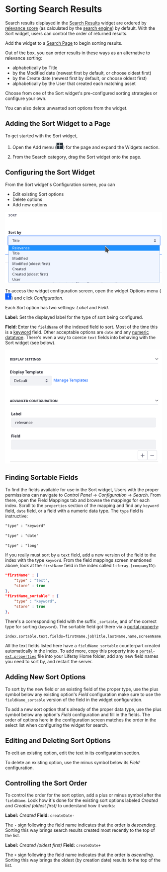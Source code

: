 # Sorting Search Results

Search results displayed in the [Search Results](./search-results.md) widget are ordered by [relevance score](./search-results.md#search-results-relevance) (as calculated by the [search engine](https://www.elastic.co/guide/en/elasticsearch/guide/master/scoring-theory.html)) by default. With the Sort widget, users can control the order of returned results.

Add the widget to a [Search Page](../../search-pages-and-widgets/search-pages.md) to begin sorting results.

Out of the box, you can order results in these ways as an alternative to relevance sorting:

- alphabetically by Title
- by the Modified date (newest first by default, or choose oldest first)
- by the Create date (newest first by default, or choose oldest first)
- alphabetically by the User that created each matching asset

Choose from one of the Sort widget's pre-configured sorting strategies or configure your own. 

You can also delete unwanted sort options from the widget.

## Adding the Sort Widget to a Page

To get started with the Sort widget,

1. Open the Add menu (![Add](../../../images/icon-add-widget.png)) for the page and expand the Widgets section.

1. From the Search category, drag the Sort widget onto the page.

## Configuring the Sort Widget

From the Sort widget's Configuration screen, you can

- Edit existing Sort options
- Delete options
- Add new options

![Users can re-order search results with the Sort widget.](./sorting-search-results/images/01.png)

To access the widget configuration screen, open the widget Options menu (![Options](../../../images/icon-app-options.png)) and click _Configuration_.

Each Sort option has two settings: _Label_ and _Field_.

**Label:** Set the displayed label for the type of sort being configured.

**Field:** Enter the `fieldName` of the indexed field to sort. Most of the time this is a [keyword](https://www.elastic.co/guide/en/elasticsearch/reference/7.x/keyword.html) field. Other acceptable options are `date` and any [numeric datatype](https://www.elastic.co/guide/en/elasticsearch/reference/7.x/number.html). There's even a way to coerce `text` fields into behaving with the Sort widget (see below). 

![From the Sort widget's configuration, add, edit, or remove Sort options.](./sorting-search-results/images/02.png)

## Finding Sortable Fields

To find the fields available for use in the Sort widget, Users with the proper permissions can navigate to *Control Panel* &rarr; *Configuration* &rarr; *Search*.  From there, open the Field Mappings tab and browse the mappings for each index.  Scroll to the `properties` section of the mapping and find any `keyword` field, `date` field, or a field with a numeric data type. The `type` field is instructive:
 
    "type" : "keyword"

    "type" : "date"

    "type" : "long"

If you really must sort by a `text` field, add a new version of the field to the index with the type `keyword`. From the field mappings screen mentioned above, look at the `firstName` field in the index called `liferay-[companyID]`: 

```json
"firstName" : {
    "type" : "text",
    "store" : true
},
"firstName_sortable" : {
    "type" : "keyword",
    "store" : true
},
```

There's a corresponding field with the suffix `_sortable`, and of the correct type for sorting (`keyword`). The sortable field got there via a [portal property](https://docs.liferay.com/portal/7.3-latest/propertiesdoc/portal.properties.html#Lucene%20Search):

```properties
index.sortable.text.fields=firstName,jobTitle,lastName,name,screenName,title
```

All the text fields listed here have a `fieldName_sortable` counterpart created automatically in the index. To add more, copy this property into a [`portal-ext.properties`](./../../../installation-and-upgrades/reference/portal-properties.md) file into your Liferay Home folder, add any new field names you need to sort by, and restart the server.

## Adding New Sort Options

To sort by the new field or an existing field of the proper type, use the plus symbol below any existing option's _Field_ configuration make sure to use the `fieldName_sortable` version of the field in the widget configuration. 

To add a new sort option that's already of the proper data type, use the plus symbol below any option's _Field_ configuration and fill in the fields. The order of options here in the configuration screen matches the order in the select list when configuring the widget for search.

## Editing and Deleting Sort Options

To edit an existing option, edit the text in its configuration section.

To delete an existing option, use the minus symbol below its _Field_ configuration.

## Controlling the Sort Order

To control the order for the sort option, add a plus or minus symbol after the `fieldName`. Look how it's done for the existing sort options labeled _Created_ and _Created (oldest first)_ to understand how it works:

**Label:** _Created_
**Field:** `createDate-`

The `-` sign following the field name indicates that the order is _descending_.  Sorting this way brings search results created most recently to the top of the list.

**Label:** _Created (oldest first)_
**Field:** `createDate+`

The `+` sign following the field name indicates that the order is _ascending_.  Sorting this way brings the oldest (by creation date) results to the top of the list.
